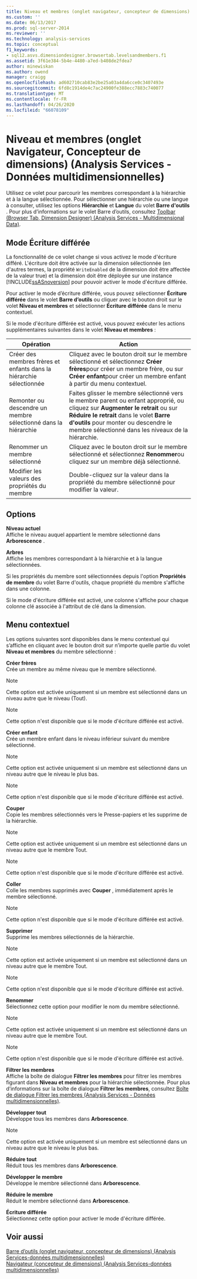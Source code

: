```yaml
---
title: Niveau et membres (onglet navigateur, concepteur de dimensions) (Analysis Services-données multidimensionnelles) | Microsoft Docs
ms.custom: ''
ms.date: 06/13/2017
ms.prod: sql-server-2014
ms.reviewer: ''
ms.technology: analysis-services
ms.topic: conceptual
f1_keywords:
- sql12.asvs.dimensiondesigner.browsertab.levelsandmembers.f1
ms.assetid: 3f61e384-5b4e-4480-a7ed-b408de2fdea7
author: minewiskan
ms.author: owend
manager: craigg
ms.openlocfilehash: ad602710cab83e2be25a03a4da6cce0c3407493e
ms.sourcegitcommit: 6fd8c1914de4c7ac24900fe388ecc7883c740077
ms.translationtype: MT
ms.contentlocale: fr-FR
ms.lasthandoff: 04/26/2020
ms.locfileid: "66078109"
---
```

# <a name="level-and-members-browser-tab-dimension-designer-analysis-services---multidimensional-data"></a>Niveau et membres (onglet Navigateur, Concepteur de dimensions) (Analysis Services - Données multidimensionnelles)
  Utilisez ce volet pour parcourir les membres correspondant à la hiérarchie et à la langue sélectionnée. Pour sélectionner une hiérarchie ou une langue à consulter, utilisez les options **Hiérarchie** et **Langue** du volet **Barre d'outils** . Pour plus d’informations sur le volet Barre d’outils, consultez [Toolbar &#40;Browser Tab, Dimension Designer&#41; &#40;Analysis Services - Multidimensional Data&#41;](toolbar-browser-tab-dimension-designer-analysis-services-multidimensional-data.md).  
  
## <a name="writeback-mode"></a>Mode Écriture différée  
 La fonctionnalité de ce volet change si vous activez le mode d'écriture différé. L'écriture doit être activée sur la dimension sélectionnée (en d'autres termes, la propriété `WriteEnabled` de la dimension doit être affectée de la valeur true) et la dimension doit être déployée sur une instance [!INCLUDE[ssASnoversion](../includes/ssasnoversion-md.md)] pour pouvoir activer le mode d'écriture différée.  
  
 Pour activer le mode d’écriture différée, vous pouvez sélectionner **Écriture différée** dans le volet **Barre d’outils** ou cliquer avec le bouton droit sur le volet **Niveau et membres** et sélectionner **Écriture différée** dans le menu contextuel.  
  
 Si le mode d'écriture différée est activé, vous pouvez exécuter les actions supplémentaires suivantes dans le volet **Niveau et membres** :  
  
|Opération|Action|  
|-----------|-------------|  
|Créer des membres frères et enfants dans la hiérarchie sélectionnée|Cliquez avec le bouton droit sur le membre sélectionné et sélectionnez **Créer frères**pour créer un membre frère, ou sur **Créer enfant**pour créer un membre enfant à partir du menu contextuel.|  
|Remonter ou descendre un membre sélectionné dans la hiérarchie|Faites glisser le membre sélectionné vers le membre parent ou enfant approprié, ou cliquez sur **Augmenter le retrait** ou sur **Réduire le retrait** dans le volet **Barre d'outils** pour monter ou descendre le membre sélectionné dans les niveaux de la hiérarchie.|  
|Renommer un membre sélectionné|Cliquez avec le bouton droit sur le membre sélectionné et sélectionnez **Renommer**ou cliquez sur un membre déjà sélectionné.|  
|Modifier les valeurs des propriétés du membre|Double-cliquez sur la valeur dans la propriété du membre sélectionné pour modifier la valeur.|  
  
## <a name="options"></a>Options  
 **Niveau actuel**  
 Affiche le niveau auquel appartient le membre sélectionné dans **Arborescence** .  
  
 **Arbres**  
 Affiche les membres correspondant à la hiérarchie et à la langue sélectionnées.  
  
 Si les propriétés du membre sont sélectionnées depuis l'option **Propriétés de membre** du volet Barre d'outils, chaque propriété du membre s'affiche dans une colonne.  
  
 Si le mode d'écriture différée est activé, une colonne s'affiche pour chaque colonne clé associée à l'attribut de clé dans la dimension.  
  
## <a name="context-menu"></a>Menu contextuel  
 Les options suivantes sont disponibles dans le menu contextuel qui s’affiche en cliquant avec le bouton droit sur n’importe quelle partie du volet **Niveau et membres** du membre sélectionné :  
  
 **Créer frères**  
 Crée un membre au même niveau que le membre sélectionné.  
  
> [!NOTE]  
>  Cette option est activée uniquement si un membre est sélectionné dans un niveau autre que le niveau (Tout).  
  
> [!NOTE]  
>  Cette option n'est disponible que si le mode d'écriture différée est activé.  
  
 **Créer enfant**  
 Crée un membre enfant dans le niveau inférieur suivant du membre sélectionné.  
  
> [!NOTE]  
>  Cette option est activée uniquement si un membre est sélectionné dans un niveau autre que le niveau le plus bas.  
  
> [!NOTE]  
>  Cette option n'est disponible que si le mode d'écriture différée est activé.  
  
 **Couper**  
 Copie les membres sélectionnés vers le Presse-papiers et les supprime de la hiérarchie.  
  
> [!NOTE]  
>  Cette option est activée uniquement si un membre est sélectionné dans un niveau autre que le membre Tout.  
  
> [!NOTE]  
>  Cette option n'est disponible que si le mode d'écriture différée est activé.  
  
 **Coller**  
 Colle les membres supprimés avec **Couper** , immédiatement après le membre sélectionné.  
  
> [!NOTE]  
>  Cette option n'est disponible que si le mode d'écriture différée est activé.  
  
 **Supprimer**  
 Supprime les membres sélectionnés de la hiérarchie.  
  
> [!NOTE]  
>  Cette option est activée uniquement si un membre est sélectionné dans un niveau autre que le membre Tout.  
  
> [!NOTE]  
>  Cette option n'est disponible que si le mode d'écriture différée est activé.  
  
 **Renommer**  
 Sélectionnez cette option pour modifier le nom du membre sélectionné.  
  
> [!NOTE]  
>  Cette option est activée uniquement si un membre est sélectionné dans un niveau autre que le membre Tout.  
  
> [!NOTE]  
>  Cette option n'est disponible que si le mode d'écriture différée est activé.  
  
 **Filtrer les membres**  
 Affiche la boîte de dialogue **Filtrer les membres** pour filtrer les membres figurant dans **Niveau et membres** pour la hiérarchie sélectionnée. Pour plus d’informations sur la boîte de dialogue **Filtrer les membres**, consultez [Boîte de dialogue Filtrer les membres &#40;Analysis Services - Données multidimensionnelles&#41;](filter-members-dialog-box-analysis-services-multidimensional-data.md).  
  
 **Développer tout**  
 Développe tous les membres dans **Arborescence**.  
  
> [!NOTE]  
>  Cette option est activée uniquement si un membre est sélectionné dans un niveau autre que le niveau le plus bas.  
  
 **Réduire tout**  
 Réduit tous les membres dans **Arborescence**.  
  
 **Développer le membre**  
 Développe le membre sélectionné dans **Arborescence**.  
  
 **Réduire le membre**  
 Réduit le membre sélectionné dans **Arborescence**.  
  
 **Écriture différée**  
 Sélectionnez cette option pour activer le mode d'écriture différée.  
  
## <a name="see-also"></a>Voir aussi  
 [Barre d’outils &#40;onglet navigateur, concepteur de dimensions&#41; &#40;Analysis Services-données multidimensionnelles&#41;](toolbar-browser-tab-dimension-designer-analysis-services-multidimensional-data.md)   
 [Navigateur &#40;concepteur de dimensions&#41; &#40;Analysis Services-données multidimensionnelles&#41;](browser-dimension-designer-analysis-services-multidimensional-data.md)  
  
  
